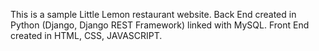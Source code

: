 This is a sample Little Lemon restaurant website.
Back End created in Python (Django, Django REST Framework) linked with MySQL.
Front End created in HTML, CSS, JAVASCRIPT.
